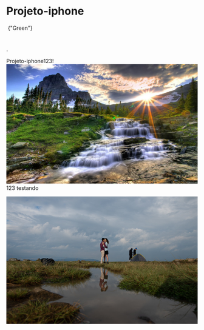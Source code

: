 # Projeto-iphone
<img/>	{"Green"}
<!DOCTYPE html>
<html>
<head>
  <title></title>
</head>
<body>
  <h1></h1>
  <p></p>
  <p></p>
  <p>.</p>
  <p></p>
</body>
</html>
 
 Projeto-iphone123!  ![Alt text](seila123-3.jpg)
123 testando 
 
 
 ![Alt text](editar-2-1.jpg)  